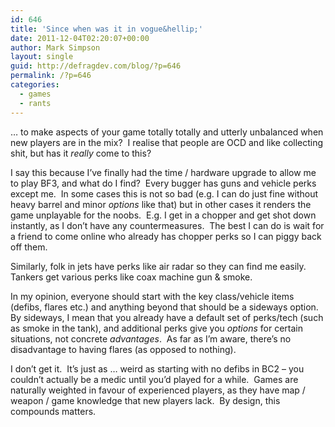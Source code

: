 ```yaml
---
id: 646
title: 'Since when was it in vogue&hellip;'
date: 2011-12-04T02:20:07+00:00
author: Mark Simpson
layout: single
guid: http://defragdev.com/blog/?p=646
permalink: /?p=646
categories:
  - games
  - rants
---
```

… to make aspects of your game totally totally and utterly unbalanced when new players are in the mix?&#160; I realise that people are OCD and like collecting shit, but has it _really_ come to this? 

I say this because I’ve finally had the time / hardware upgrade to allow me to play BF3, and what do I find?&#160; Every bugger has guns and vehicle perks except me.&#160; In some cases this is not so bad (e.g. I can do just fine without heavy barrel and minor _options_ like that) but in other cases it renders the game unplayable for the noobs.&#160; E.g. I get in a chopper and get shot down instantly, as I don’t have any countermeasures.&#160; The best I can do is wait for a friend to come online who already has chopper perks so I can piggy back off them.&#160; 

Similarly, folk in jets have perks like air radar so they can find me easily.&#160; Tankers get various perks like coax machine gun & smoke.&#160; 

In my opinion, everyone should start with the key class/vehicle items (defibs, flares etc.) and anything beyond that should be a sideways option.&#160; By sideways, I mean that you already have a default set of perks/tech (such as smoke in the tank), and additional perks give you _options_ for certain situations, not concrete _advantages_.&#160; As far as I’m aware, there’s no disadvantage to having flares (as opposed to nothing).&#160; 

I don’t get it.&#160; It’s just as … weird as starting with no defibs in BC2 – you couldn’t actually be a medic until you’d played for a while.&#160; Games are naturally weighted in favour of experienced players, as they have map / weapon / game knowledge that new players lack.&#160; By design, this compounds matters.